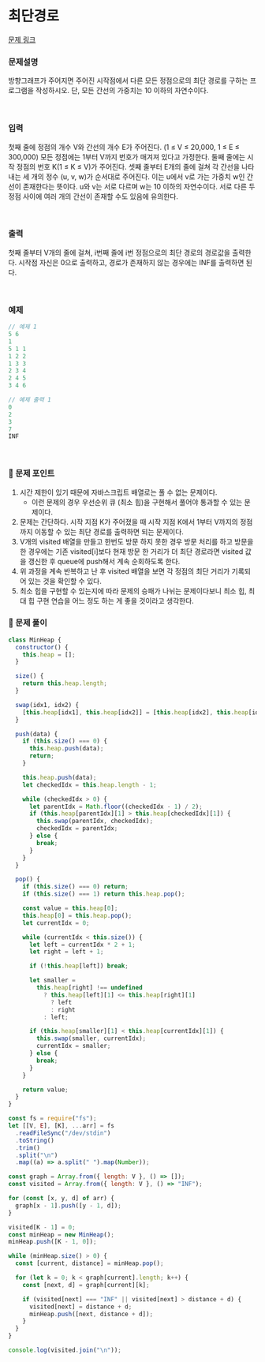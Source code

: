 # **최단경로**

[문제 링크](https://www.acmicpc.net/problem/1753)

### 문제설명

방향그래프가 주어지면 주어진 시작점에서 다른 모든 정점으로의 최단 경로를 구하는 프로그램을 작성하시오. 단, 모든 간선의 가중치는 10 이하의 자연수이다.

<br>

### 입력

첫째 줄에 정점의 개수 V와 간선의 개수 E가 주어진다. (1 ≤ V ≤ 20,000, 1 ≤ E ≤ 300,000) 모든 정점에는 1부터 V까지 번호가 매겨져 있다고 가정한다. 둘째 줄에는 시작 정점의 번호 K(1 ≤ K ≤ V)가 주어진다. 셋째 줄부터 E개의 줄에 걸쳐 각 간선을 나타내는 세 개의 정수 (u, v, w)가 순서대로 주어진다. 이는 u에서 v로 가는 가중치 w인 간선이 존재한다는 뜻이다. u와 v는 서로 다르며 w는 10 이하의 자연수이다. 서로 다른 두 정점 사이에 여러 개의 간선이 존재할 수도 있음에 유의한다.

<br>

### 출력

첫째 줄부터 V개의 줄에 걸쳐, i번째 줄에 i번 정점으로의 최단 경로의 경로값을 출력한다. 시작점 자신은 0으로 출력하고, 경로가 존재하지 않는 경우에는 INF를 출력하면 된다.

<br>

### 예제

```jsx
// 예제 1
5 6
1
5 1 1
1 2 2
1 3 3
2 3 4
2 4 5
3 4 6

// 예제 출력 1
0
2
3
7
INF
```

<br>

### 📕 문제 포인트

1. 시간 제한이 있기 때문에 자바스크립트 배열로는 풀 수 없는 문제이다.
   - 이런 문제의 경우 우선순위 큐 (최소 힙)을 구현해서 풀어야 통과할 수 있는 문제이다.
2. 문제는 간단하다. 시작 지점 K가 주어졌을 때 시작 지점 K에서 1부터 V까지의 정점까지 이동할 수 있는 최단 경로를 출력하면 되는 문제이다.
3. V개의 visited 배열을 만들고 한번도 방문 하지 못한 경우 방문 처리를 하고 방문을 한 경우에는 기존 visited[i]보다 현재 방문 한 거리가 더 최단 경로라면 visited 값을 갱신한 후 queue에 push해서 계속 순회하도록 한다.
4. 위 과정을 계속 반복하고 난 후 visited 배열을 보면 각 정점의 최단 거리가 기록되어 있는 것을 확인할 수 있다.
5. 최소 힙을 구현할 수 있는지에 따라 문제의 승패가 나뉘는 문제이다보니 최소 힙, 최대 힙 구현 연습을 어느 정도 하는 게 좋을 것이라고 생각한다.

### 📝 문제 풀이

```js
class MinHeap {
  constructor() {
    this.heap = [];
  }

  size() {
    return this.heap.length;
  }

  swap(idx1, idx2) {
    [this.heap[idx1], this.heap[idx2]] = [this.heap[idx2], this.heap[idx1]];
  }

  push(data) {
    if (this.size() === 0) {
      this.heap.push(data);
      return;
    }

    this.heap.push(data);
    let checkedIdx = this.heap.length - 1;

    while (checkedIdx > 0) {
      let parentIdx = Math.floor((checkedIdx - 1) / 2);
      if (this.heap[parentIdx][1] > this.heap[checkedIdx][1]) {
        this.swap(parentIdx, checkedIdx);
        checkedIdx = parentIdx;
      } else {
        break;
      }
    }
  }

  pop() {
    if (this.size() === 0) return;
    if (this.size() === 1) return this.heap.pop();

    const value = this.heap[0];
    this.heap[0] = this.heap.pop();
    let currentIdx = 0;

    while (currentIdx < this.size()) {
      let left = currentIdx * 2 + 1;
      let right = left + 1;

      if (!this.heap[left]) break;

      let smaller =
        this.heap[right] !== undefined
          ? this.heap[left][1] <= this.heap[right][1]
            ? left
            : right
          : left;

      if (this.heap[smaller][1] < this.heap[currentIdx][1]) {
        this.swap(smaller, currentIdx);
        currentIdx = smaller;
      } else {
        break;
      }
    }

    return value;
  }
}

const fs = require("fs");
let [[V, E], [K], ...arr] = fs
  .readFileSync("/dev/stdin")
  .toString()
  .trim()
  .split("\n")
  .map((a) => a.split(" ").map(Number));

const graph = Array.from({ length: V }, () => []);
const visited = Array.from({ length: V }, () => "INF");

for (const [x, y, d] of arr) {
  graph[x - 1].push([y - 1, d]);
}

visited[K - 1] = 0;
const minHeap = new MinHeap();
minHeap.push([K - 1, 0]);

while (minHeap.size() > 0) {
  const [current, distance] = minHeap.pop();

  for (let k = 0; k < graph[current].length; k++) {
    const [next, d] = graph[current][k];

    if (visited[next] === "INF" || visited[next] > distance + d) {
      visited[next] = distance + d;
      minHeap.push([next, distance + d]);
    }
  }
}

console.log(visited.join("\n"));
```
